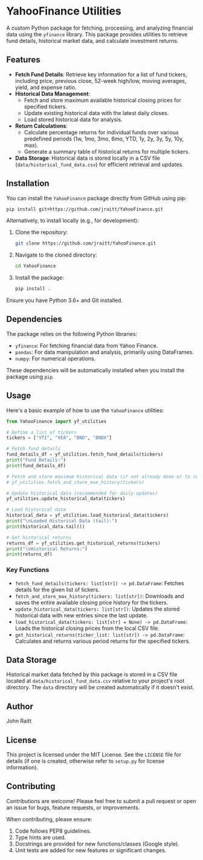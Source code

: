 # YahooFinance Utilities

A custom Python package for fetching, processing, and analyzing financial data using the `yfinance` library. This package provides utilities to retrieve fund details, historical market data, and calculate investment returns.

## Features

*   **Fetch Fund Details**: Retrieve key information for a list of fund tickers, including price, previous close, 52-week high/low, moving averages, yield, and expense ratio.
*   **Historical Data Management**:
    *   Fetch and store maximum available historical closing prices for specified tickers.
    *   Update existing historical data with the latest daily closes.
    *   Load stored historical data for analysis.
*   **Return Calculations**:
    *   Calculate percentage returns for individual funds over various predefined periods (1w, 1mo, 3mo, 6mo, YTD, 1y, 2y, 3y, 5y, 10y, max).
    *   Generate a summary table of historical returns for multiple tickers.
*   **Data Storage**: Historical data is stored locally in a CSV file (`data/historical_fund_data.csv`) for efficient retrieval and updates.

## Installation

You can install the `YahooFinance` package directly from GitHub using pip:

```bash
pip install git+https://github.com/jraitt/YahooFinance.git
```

Alternatively, to install locally (e.g., for development):
1. Clone the repository:
   ```bash
   git clone https://github.com/jraitt/YahooFinance.git
   ```
2. Navigate to the cloned directory:
   ```bash
   cd YahooFinance
   ```
3. Install the package:
   ```bash
   pip install .
   ```

Ensure you have Python 3.6+ and Git installed.

## Dependencies

The package relies on the following Python libraries:

*   `yfinance`: For fetching financial data from Yahoo Finance.
*   `pandas`: For data manipulation and analysis, primarily using DataFrames.
*   `numpy`: For numerical operations.

These dependencies will be automatically installed when you install the package using `pip`.

## Usage

Here's a basic example of how to use the `YahooFinance` utilities:

```python
from YahooFinance import yf_utilities

# Define a list of tickers
tickers = ["VTI", "VEA", "BND", "BNDX"]

# Fetch fund details
fund_details_df = yf_utilities.fetch_fund_details(tickers)
print("Fund Details:")
print(fund_details_df)

# Fetch and store maximum historical data (if not already done or to refresh)
# yf_utilities.fetch_and_store_max_history(tickers)

# Update historical data (recommended for daily updates)
yf_utilities.update_historical_data(tickers)

# Load historical data
historical_data = yf_utilities.load_historical_data(tickers)
print("\nLoaded Historical Data (tail):")
print(historical_data.tail())

# Get historical returns
returns_df = yf_utilities.get_historical_returns(tickers)
print("\nHistorical Returns:")
print(returns_df)
```

### Key Functions

*   `fetch_fund_details(tickers: list[str]) -> pd.DataFrame`:
    Fetches details for the given list of tickers.
*   `fetch_and_store_max_history(tickers: list[str])`:
    Downloads and saves the entire available closing price history for the tickers.
*   `update_historical_data(tickers: list[str])`:
    Updates the stored historical data with new entries since the last update.
*   `load_historical_data(tickers: list[str] = None) -> pd.DataFrame`:
    Loads the historical closing prices from the local CSV file.
*   `get_historical_returns(ticker_list: list[str]) -> pd.DataFrame`:
    Calculates and returns various period returns for the specified tickers.

## Data Storage

Historical market data fetched by this package is stored in a CSV file located at `data/historical_fund_data.csv` relative to your project's root directory. The `data` directory will be created automatically if it doesn't exist.

## Author

John Raitt

## License

This project is licensed under the MIT License. See the `LICENSE` file for details (if one is created, otherwise refer to `setup.py` for license information).

## Contributing

Contributions are welcome! Please feel free to submit a pull request or open an issue for bugs, feature requests, or improvements.

When contributing, please ensure:
1.  Code follows PEP8 guidelines.
2.  Type hints are used.
3.  Docstrings are provided for new functions/classes (Google style).
4.  Unit tests are added for new features or significant changes.
